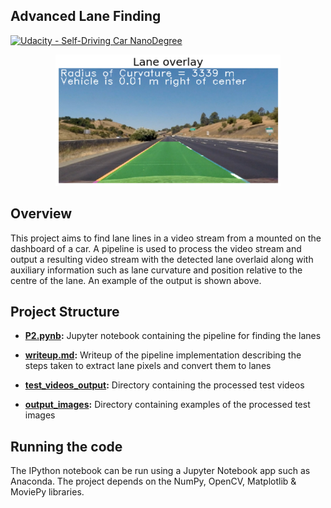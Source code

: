 ## Advanced Lane Finding
[![Udacity - Self-Driving Car NanoDegree](https://s3.amazonaws.com/udacity-sdc/github/shield-carnd.svg)](http://www.udacity.com/drive)
<center><img src="./output_images/lane_overlay.png" width="360" height="210"/></center>

Overview
---

This project aims to find lane lines in a video stream from a mounted on the dashboard of a car. A pipeline is used to process the video stream and output a resulting video stream with the detected lane overlaid along with auxiliary information such as lane curvature and position relative to the centre of the lane. An example of the output is shown above.

Project Structure
---

- **[P2.pynb](./P2.ipynb):** Jupyter notebook containing the pipeline for finding the lanes

- **[writeup.md](./writeup.md):** Writeup of the pipeline implementation describing the steps taken to extract lane pixels and convert them to lanes

- **[test_videos_output](./test_videos_output):** Directory containing the processed test videos

- **[output_images](./output_images):** Directory containing examples of the processed test images

Running the code
---

The IPython notebook can be run using a Jupyter Notebook app such as Anaconda. The project depends on the NumPy, OpenCV, Matplotlib & MoviePy libraries.

